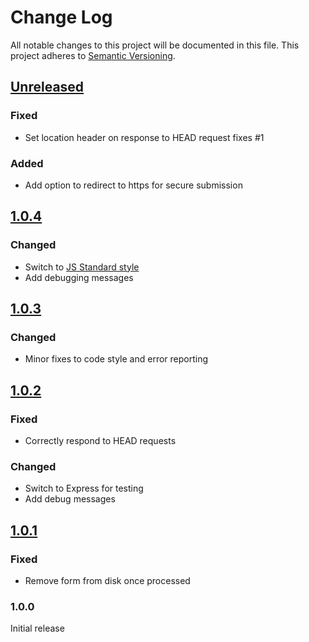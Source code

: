 # Change Log
All notable changes to this project will be documented in this file.
This project adheres to [Semantic Versioning](http://semver.org/).

## [Unreleased]
### Fixed
- Set location header on response to HEAD request fixes #1

### Added
- Add option to redirect to https for secure submission

## [1.0.4]
### Changed
- Switch to [JS Standard style](https://github.com/feross/standard)
- Add debugging messages

## [1.0.3]
### Changed
- Minor fixes to code style and error reporting

## [1.0.2]
### Fixed
- Correctly respond to HEAD requests

### Changed
- Switch to Express for testing
- Add debug messages

## [1.0.1]
### Fixed
- Remove form from disk once processed

### 1.0.0

Initial release

[Unreleased]: https://github.com/digidem/openrosa-form-submission-middleware/compare/v1.0.4...HEAD
[1.0.4]: https://github.com/digidem/openrosa-form-submission-middleware/compare/v1.0.3...v1.0.4
[1.0.3]: https://github.com/digidem/openrosa-form-submission-middleware/compare/v1.0.2...v1.0.3
[1.0.2]: https://github.com/digidem/openrosa-form-submission-middleware/compare/v1.0.1...v1.0.2
[1.0.1]: https://github.com/digidem/openrosa-form-submission-middleware/compare/v1.0.0...v1.0.1
